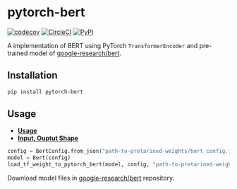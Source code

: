 # pytorch-bert

[![codecov](https://codecov.io/gh/jeongukjae/pytorch-bert/branch/master/graph/badge.svg)](https://codecov.io/gh/jeongukjae/pytorch-bert)
[![CircleCI](https://circleci.com/gh/jeongukjae/pytorch-bert.svg?style=shield)](https://circleci.com/gh/jeongukjae/pytorch-bert)
[![PyPI](https://img.shields.io/pypi/v/pytorch-bert)](https://pypi.org/project/pytorch-bert/)

A implementation of BERT using PyTorch `TransformerEncoder` and pre-trained model of [google-research/bert](https://github.com/google-research/bert).

## Installation

```sh
pip install pytorch-bert
```

## Usage

- [**Usage**](https://github.com/jeongukjae/pytorch-bert/blob/8c276c222e721bc725049599f6b46dfedbc63340/tests/test_converter.py#L32)
- [**Input, Ouptut Shape**](https://github.com/jeongukjae/pytorch-bert/blob/master/tests/test_modeling.py)

```python
config = BertConfig.from_json("path-to-pretarined-weights/bert_config.json")
model = Bert(config)
load_tf_weight_to_pytorch_bert(model, config, "path-to-pretarined-weights/bert_model.ckpt")
```

Download model files in [google-research/bert](https://github.com/google-research/bert) repository.

